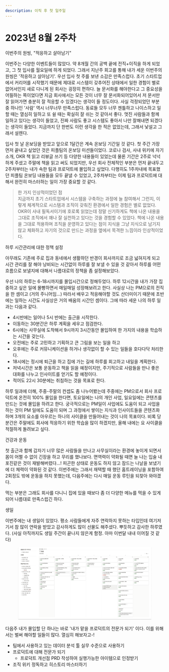 ```yaml
---
description: 이직 후 첫 일주일
---
```


# 2023년 8월 2주차

이번주의 원씽, "적응하고 살아남기"

이번주는 다양한 이벤트들이 많았다. 약 8개월 간의 공백 끝에 전직+이직을 하게 되었고, 그 첫 입사를 월요일에 하게 되었다. 그래서 지난주 회고를 통해 내가 세운 이번주의 원씽은 '적응하고 살아남기'. 우선 입사 첫 주를 보낸 소감은 만족스럽다. 초기 스타트업에서 커리어를 시작했기 때문에 제대로 시스템이 갖추어진 상태에서 일한 경험이 별로 없어서인지 새로 다니게 된 회사는 굉장히 편하다. 늘 문서화를 해야한다고 그 중요성을 어필하는 쪽이었다면 지금 회사에서는 모든 것이 너무 잘 문서화되어있어서 저 문서만 잘 읽어가면 충분히 잘 적응할 수 있겠다는 생각이 들 정도이다. 사실 걱정되었던 부분 중 하나인 '사람' 역시 너무너무 만족스럽다. 동료들 모두 너무 젠틀하고 나이스하고 일할 때는 열심히 일하고 또 쉴 때는 확실히 잘 쉬는 것 같아서 좋다. 멋진 사람들과 함께 일하고 있다는 생각이 들었고, 진짜 사람도 좋고 시스템도 좋아서 나만 잘해내면 되겠다는 생각이 들었다. 지금까지 단 한번도 이런 생각을 한 적은 없었는데, 그래서 낯설고 그래서 설렌다.&#x20;

입사 첫 날 온보딩을 받았고 앞으로 1달간은 계속 온보딩 기간일 것 같다. 첫 주간 가장 먼저 끝내고 싶었던 것은 피플팀의 온보딩 미션들이었다. 코로나 검사, 사내 위키에 자기소개, OKR 책 읽고 리뷰글 쓰기 등 다양한 내용들이 있었는데 물론 기간은 2주로 넉넉하게 주셨고 주말에 책을 읽고 써도 되었지만, 우선 회사 전체적인 부분은 먼저 끝내두고 2주차부터는 내가 속한 팀과 프로덕트에 몰입하고 싶었다. 다행히도 1주차내에 목표했던 피플팀 온보딩 내용들을 모두 끝낼 수 있었고, 2주차부터는 이제 팀과 프로덕트에 대해서 완전히 마스터하는 일이 가장 중요할 것 같다.&#x20;

> 한 가지 인상적이었던 점 \
> 지금까지 초기 스타트업에서 시스템을 구축하는 과정에 늘 참여해서 그런지, 이렇게 체계적으로 시스템과 조직이 갖춰진 환경에서 일한 경험은 별로 없었다. OKR이 사내 필독서이기에 호로록 읽었는데 정말 신기하게도 책에 나온 내용을 그대로 조직에서 꽤나 잘 실천하고 있다는 것을 경험할 수 있었다. 책에 나온 내용을 그대로 적용하며 조직을 운영하고 있다는 점이 지식을 그냥 지식으로 남기지 않고 체화하고 자기의 것으로 만드는 과정을 옆에서 목격한 느낌이라 인상적이었다.&#x20;



하루 시간관리에 대한 정책 설정

아무래도 기존에 주로 집과 동네에서 생활하던 반경이 회사까지로 조금 넓혀지게 되고 시간 관리를 잘 해야 낭비되는 시간없이 하루를 잘 보낼 수 있을 것 같아서 하루를 어떤 흐름으로 보낼지에 대해서 나름대로의 정책을 좀 설정해보았다.&#x20;

우선 나의 하루는 6-18시까지를 몰입시간으로 정해두었다. 하루 12시간을 내가 가장 집중하고 싶은 일에 몰빵하면서 매일매일 성장해보려고 한다. 사실상 나는 PM으로의 전직을 한 셈이고 (거의 주니어임...) 따라서 배우고 적응해야할 것도 산더미이기 때문에 초반에는 일하는 시간도 사실상은 거의 배움의 시간인 셈이다. 그에 따라 세운 나의 하루 일과는 다음과 같다.&#x20;

* 4시반에는 일어나 5시 반에는 출근을 시작한다.&#x20;
* 이동하는 30분간은 하루 계획을 세우고 점검한다.&#x20;
* 6시에는 사무실에 도착해서 9시까지 3시간동안 몰입하여 한 가지의 내용을 학습하는 시간을 갖는다.&#x20;
* 오전에는 주로 고민하고 기획하고 큰 그림을 보는 일을 하고&#x20;
* 오후에는 주로 커뮤니케이션을 하거나 생각없이 할 수 있는 일들을 호다다닥 처리한다.&#x20;
* 18시에는 정시에 퇴근을 하고 집에 가는 길에 하루를 회고하고 내일을 계획한다.&#x20;
* 저녁시간은 보통 운동하고 책을 읽을 예정이지만, 주기적으로 사람들을 만나 좋은 대화를 나누고 인사이트를 얻기도 할 예정이다.&#x20;
* 적어도 22시 30분에는 취침하는 것을 목표로 한다.&#x20;

하루 일과에 더해, 주중-주말의 컨셉도 좀 나누어봤는데 주중에는 PM으로서 회사 프로덕트에 온전히 100% 몰입을 한다면, 토요일에는 나의 개인 사업, 일요일에는 콘텐츠를 만드는 것에 몰입을 하려고 한다. 궁극적으로는 PM일이 사업에도 도움이 되고 사업을 하는 것이 PM 일에도 도움이 되며 그 과정에서 쌓이는 지식과 인사이트들을 콘텐츠화 하며 3개의 요소를 아우르는 하나의 사이클을 만들어내는 것이 나의 목표이다. 비록 당분간은 주말에도 회사에 적응하기 위한 학습을 많이 하겠지만, 올해 내에는 요 사이클을 적절하게 돌려보고 싶다.&#x20;



건강과 운동

첫 출근과 함께 갑자기 너무 많은 사람들을 만나고 사무실이라는 환경에 놓이게 되면서 몸이 어쩔 수 없이 긴장을 하고 무리를 했나보다. 면역력이 약화될 때면 늘 나는 입술 내 포진같은 것이 재발해버렸다...! 피곤한 상태로 운동도 하지 않고 잠드는 나날을 보냈기에 더 체력이 약화된 것 같다. 이번주에는 그래서 재택할 때 했던 홈트레이닝을 포함하여 2회정도 밖에 운동을 하지 못했는데, 다음주에는 다시 매일 운동 루틴을 되찾아 와야겠다.&#x20;

먹는 부분은 그래도 회사를 다니니 집에 있을 때보다 좀 더 다양한 메뉴를 먹을 수 있게 되어 나름대로 만족스럽긴 하다.&#x20;



생일

이번주에는 내 생일이 있었다. 평소 사람들에게 자주 연락하지 못하는 타입인데 여기저기서 참 많이 연락을 받았고 감사하게도 많이 선물도 해주셨다. 뿌듯하고 감사한 하루였다. (사실 아직까지도 생일 주간이 끝나지 않은게 함정. 아마 이번달 내내 이어질 것 같다)&#x20;



<figure><img src="../../../.gitbook/assets/Group 40.png" alt=""><figcaption></figcaption></figure>

다음주 내가 몰입할 단 하나는 바로 '내가 맡을 프로덕트의 전문가 되기' 이다. 이를 위해서는 벌써 해야할 일들이 많다. 열심히 해보자고-! &#x20;

* 팀에서 사용하고 있는 데이터 분석 툴 실무 수준으로 사용하기&#x20;
* 프로덕트에 대해 전문가 되기&#x20;
  * 프로덕트 개선점 PRD 작성하여 실행가능한 아이템으로 인정받기&#x20;
* 조직 위키 정독하고 히스토리 마스터하기&#x20;
